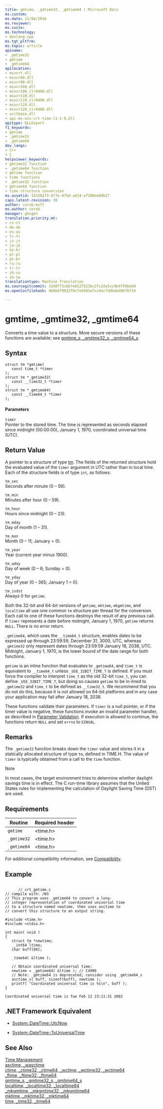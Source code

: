 ```yaml
---
title: gmtime, _gmtime32, _gmtime64 | Microsoft Docs
ms.custom: 
ms.date: 11/04/2016
ms.reviewer: 
ms.suite: 
ms.technology:
- devlang-cpp
ms.tgt_pltfrm: 
ms.topic: article
apiname:
- _gmtime32
- gmtime
- _gmtime64
apilocation:
- msvcrt.dll
- msvcr80.dll
- msvcr90.dll
- msvcr100.dll
- msvcr100_clr0400.dll
- msvcr110.dll
- msvcr110_clr0400.dll
- msvcr120.dll
- msvcr120_clr0400.dll
- ucrtbase.dll
- api-ms-win-crt-time-l1-1-0.dll
apitype: DLLExport
f1_keywords:
- gmtime
- _gmtime32
- _gmtime64
dev_langs:
- C++
- C
helpviewer_keywords:
- gmtime32 function
- _gmtime64 function
- gmtime function
- time functions
- _gmtime32 function
- gmtime64 function
- time structure conversion
ms.assetid: 315501f3-477e-475d-a414-ef100ee0db27
caps.latest.revision: 30
author: corob-msft
ms.author: corob
manager: ghogen
translation.priority.mt:
- cs-cz
- de-de
- es-es
- fr-fr
- it-it
- ja-jp
- ko-kr
- pl-pl
- pt-br
- ru-ru
- tr-tr
- zh-cn
- zh-tw
translationtype: Machine Translation
ms.sourcegitcommit: 3168772cbb7e8127523bc2fc2da5cc9b4f59beb8
ms.openlocfilehash: 466b6f0922f9cfe94d1e7cc0acfdd6abd067b734

---
```

# gmtime, _gmtime32, _gmtime64
Converts a time value to a structure. More secure versions of these functions are available; see [gmtime_s, _gmtime32_s, _gmtime64_s](../../c-runtime-library/reference/gmtime-s-gmtime32-s-gmtime64-s.md).  
  
## Syntax  
  
```  
struct tm *gmtime(   
   const time_t *timer   
);  
struct tm *_gmtime32(   
   const __time32_t *timer   
);  
struct tm *_gmtime64(   
   const __time64_t *timer   
);  
```  
  
#### Parameters  
 `timer`  
 Pointer to the stored time. The time is represented as seconds elapsed since midnight (00:00:00), January 1, 1970, coordinated universal time (UTC).  
  
## Return Value  
 A pointer to a structure of type [tm](../../c-runtime-library/standard-types.md). The fields of the returned structure hold the evaluated value of the `timer` argument in UTC rather than in local time. Each of the structure fields is of type `int`, as follows:  
  
 `tm_sec`  
 Seconds after minute (0 – 59).  
  
 `tm_min`  
 Minutes after hour (0 – 59).  
  
 `tm_hour`  
 Hours since midnight (0 – 23).  
  
 `tm_mday`  
 Day of month (1 – 31).  
  
 `tm_mon`  
 Month (0 – 11; January = 0).  
  
 `tm_year`  
 Year (current year minus 1900).  
  
 `tm_wday`  
 Day of week (0 – 6; Sunday = 0).  
  
 `tm_yday`  
 Day of year (0 – 365; January 1 = 0).  
  
 `tm_isdst`  
 Always 0 for `gmtime`.  
  
 Both the 32-bit and 64-bit versions of `gmtime`, `mktime`, `mkgmtime`, and `localtime` all use one common `tm` structure per thread for the conversion. Each call to one of these functions destroys the result of any previous call. If `timer` represents a date before midnight, January 1, 1970, `gmtime` returns `NULL`. There is no error return.  
  
 `_gmtime64`, which uses the `__time64_t` structure, enables dates to be expressed up through 23:59:59, December 31, 3000, UTC, whereas `_gmtime32` only represent dates through 23:59:59 January 18, 2038, UTC. Midnight, January 1, 1970, is the lower bound of the date range for both functions.  
  
 `gmtime` is an inline function that evaluates to `_gmtime64`, and `time_t` is equivalent to `__time64_t` unless `_USE_32BIT_TIME_T` is defined. If you must force the compiler to interpret `time_t` as the old 32-bit `time_t`, you can define `_USE_32BIT_TIME_T`, but doing so causes `gmtime` to be in-lined to `_gmtime32` and `time_t` to be defined as `__time32_t`. We recommend that you do not do this, because it is not allowed on 64-bit platforms and in any case your application may fail after January 18, 2038.  
  
 These functions validate their parameters. If `timer` is a null pointer, or if the timer value is negative, these functions invoke an invalid parameter handler, as described in [Parameter Validation](../../c-runtime-library/parameter-validation.md). If execution is allowed to continue, the functions return `NULL` and set `errno` to `EINVAL`.  
  
## Remarks  
 The `_gmtime32` function breaks down the `timer` value and stores it in a statically allocated structure of type `tm`, defined in TIME.H. The value of `timer` is typically obtained from a call to the `time` function.  
  
> [!NOTE]
>  In most cases, the target environment tries to determine whether daylight savings time is in effect. The C run-time library assumes that the United States rules for implementing the calculation of Daylight Saving Time (DST) are used.  
  
## Requirements  
  
|Routine|Required header|  
|-------------|---------------------|  
|`gmtime`|\<time.h>|  
|`_gmtime32`|\<time.h>|  
|`_gmtime64`|\<time.h>|  
  
 For additional compatibility information, see [Compatibility](../../c-runtime-library/compatibility.md).  
  
## Example  
  
```  
  
      // crt_gmtime.c  
// compile with: /W3  
// This program uses _gmtime64 to convert a long-  
// integer representation of coordinated universal time  
// to a structure named newtime, then uses asctime to  
// convert this structure to an output string.  
  
#include <time.h>  
#include <stdio.h>  
  
int main( void )  
{  
   struct tm *newtime;  
   __int64 ltime;  
   char buff[80];  
  
   _time64( &ltime );  
  
   // Obtain coordinated universal time:  
   newtime = _gmtime64( &ltime ); // C4996  
   // Note: _gmtime64 is deprecated; consider using _gmtime64_s  
   asctime_s( buff, sizeof(buff), newtime );  
   printf( "Coordinated universal time is %s\n", buff );  
}  
```  
  
```Output  
Coordinated universal time is Tue Feb 12 23:11:31 2002  
```  
  
## .NET Framework Equivalent  
  
-   [System::DateTime::UtcNow](https://msdn.microsoft.com/en-us/library/system.datetime.utcnow.aspx)  
  
-   [System::DateTime::ToUniversalTime](https://msdn.microsoft.com/en-us/library/system.datetime.touniversaltime.aspx)  
  
## See Also  
 [Time Management](../../c-runtime-library/time-management.md)   
 [asctime, _wasctime](../../c-runtime-library/reference/asctime-wasctime.md)   
 [ctime, _ctime32, _ctime64, _wctime, _wctime32, _wctime64](../../c-runtime-library/reference/ctime-ctime32-ctime64-wctime-wctime32-wctime64.md)   
 [_ftime, _ftime32, _ftime64](../../c-runtime-library/reference/ftime-ftime32-ftime64.md)   
 [gmtime_s, _gmtime32_s, _gmtime64_s](../../c-runtime-library/reference/gmtime-s-gmtime32-s-gmtime64-s.md)   
 [localtime, _localtime32, _localtime64](../../c-runtime-library/reference/localtime-localtime32-localtime64.md)   
 [_mkgmtime, _mkgmtime32, _mkgmtime64](../../c-runtime-library/reference/mkgmtime-mkgmtime32-mkgmtime64.md)   
 [mktime, _mktime32, _mktime64](../../c-runtime-library/reference/mktime-mktime32-mktime64.md)   
 [time, _time32, _time64](../../c-runtime-library/reference/time-time32-time64.md)


<!--HONumber=Jan17_HO2-->



